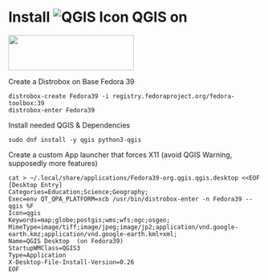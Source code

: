 # Install ![QGIS Icon](https://docs.qgis.org/3.34/en/_static/logo.png) QGIS on
<img src="https://fedoraproject.org/assets/images/logos/fedora-blue.png"
     width="250"
     height="70" />
     
Create a Distrobox on Base Fedora 39

```
distrobox-create Fedora39 -i registry.fedoraproject.org/fedora-toolbox:39
distrobox-enter Fedora39
```

Install needed QGIS & Dependencies
```
sudo dnf install -y qgis python3-qgis
```

Create a custom App launcher that forces X11 (avoid QGIS Warning, supposedly more features)
```
cat > ~/.local/share/applications/Fedora39-org.qgis.qgis.desktop <<EOF
[Desktop Entry]
Categories=Education;Science;Geography;
Exec=env QT_QPA_PLATFORM=xcb /usr/bin/distrobox-enter -n Fedora39 -- qgis %F
Icon=qgis
Keywords=map;globe;postgis;wms;wfs;ogc;osgeo;
MimeType=image/tiff;image/jpeg;image/jp2;application/vnd.google-earth.kmz;application/vnd.google-earth.kml+xml;
Name=QGIS Desktop  (on Fedora39)
StartupWMClass=QGIS3
Type=Application
X-Desktop-File-Install-Version=0.26
EOF
```
